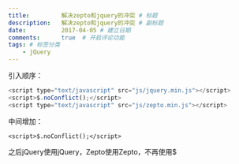 ```yaml
---
title:         解决zepto和jquery的冲突 # 标题
description:   解决zepto和jquery的冲突 # 副标题
date:          2017-04-05 # 建立日期
comments:      true  # 开启评论功能
tags: # 标签分类
    - jQuery
---
```




引入顺序：
```js
<script type="text/javascript" src="js/jquery.min.js"></script>
<script>$.noConflict();</script>
<script type="text/javascript" src="js/zepto.min.js"></script>
```

中间增加：
```
<script>$.noConflict();</script>
```

之后jQuery使用jQuery，Zepto使用Zepto，不再使用$
